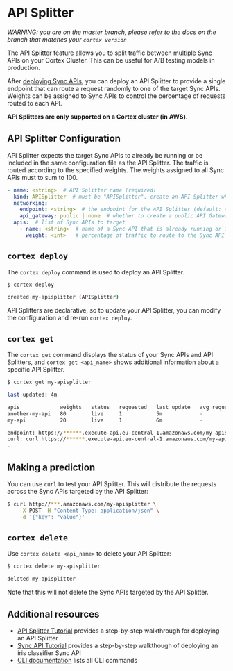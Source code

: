 # API Splitter

_WARNING: you are on the master branch, please refer to the docs on the branch that matches your `cortex version`_

The API Splitter feature allows you to split traffic between multiple Sync APIs on your Cortex Cluster. This can be useful for A/B testing models in production.

After [deploying Sync APIs](deployment.md), you can deploy an API Splitter to provide a single endpoint that can route a request randomly to one of the target Sync APIs. Weights can be assigned to Sync APIs to control the percentage of requests routed to each API.

**API Splitters are only supported on a Cortex cluster (in AWS).**

## API Splitter Configuration

API Splitter expects the target Sync APIs to already be running or be included in the same configuration file as the API Splitter. The traffic is routed according to the specified weights. The weights assigned to all Sync APIs must to sum to 100.

```yaml
- name: <string>  # API Splitter name (required)
  kind: APISplitter  # must be "APISplitter", create an API Splitter which routes traffic to multiple Sync APIs
  networking:
    endpoint: <string>  # the endpoint for the API Splitter (default: <api_name>)
    api_gateway: public | none  # whether to create a public API Gateway endpoint for this API (if not, the load balancer will be accessed directly) (default: public)
  apis:  # list of Sync APIs to target
    - name: <string>  # name of a Sync API that is already running or is included in the same configuration file (required)
      weight: <int>   # percentage of traffic to route to the Sync API (all weights must sum to 100) (required)
```

## `cortex deploy`

The `cortex deploy` command is used to deploy an API Splitter.

```bash
$ cortex deploy

created my-apisplitter (APISplitter)
```

API Splitters are declarative, so to update your API Splitter, you can modify the configuration and re-run `cortex deploy`.

## `cortex get`

The `cortex get` command displays the status of your Sync APIs and API Splitters, and `cortex get <api_name>` shows additional information about a specific API Splitter.

```bash
$ cortex get my-apisplitter

last updated: 4m

apis             weights   status   requested   last update   avg request   2XX   5XX
another-my-api   80        live     1           5m            -             -     -
my-api           20        live     1           6m            -             -     -

endpoint: https://******.execute-api.eu-central-1.amazonaws.com/my-apisplitter
curl: curl https://******.execute-api.eu-central-1.amazonaws.com/my-apisplitter -X POST -H "Content-Type: application/json" -d @sample.json
...
```

## Making a prediction

You can use `curl` to test your API Splitter. This will distribute the requests across the Sync APIs targeted by the API Splitter:

```bash
$ curl http://***.amazonaws.com/my-apisplitter \
    -X POST -H "Content-Type: application/json" \
    -d '{"key": "value"}'
```

## `cortex delete`

Use `cortex delete <api_name>` to delete your API Splitter:

```bash
$ cortex delete my-apisplitter

deleted my-apisplitter
```

Note that this will not delete the Sync APIs targeted by the API Splitter.

## Additional resources

<!-- CORTEX_VERSION_MINOR -->
* [API Splitter Tutorial](../../examples/apisplitter/README.md) provides a step-by-step walkthrough for deploying an API Splitter
* [Sync API Tutorial](../../examples/sklearn/iris-classifier/README.md) provides a step-by-step walkthough of deploying an iris classifier Sync API
* [CLI documentation](../miscellaneous/cli.md) lists all CLI commands
